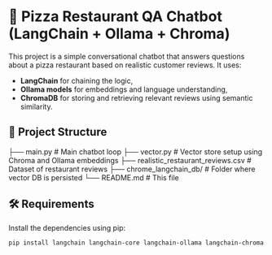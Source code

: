 # 🍕 Pizza Restaurant QA Chatbot (LangChain + Ollama + Chroma)

This project is a simple conversational chatbot that answers questions about a pizza restaurant based on realistic customer reviews. It uses:

- **LangChain** for chaining the logic,
- **Ollama models** for embeddings and language understanding,
- **ChromaDB** for storing and retrieving relevant reviews using semantic similarity.

## 📁 Project Structure
├── main.py # Main chatbot loop 
├── vector.py # Vector store setup using Chroma and Ollama embeddings 
├── realistic_restaurant_reviews.csv # Dataset of restaurant reviews 
├── chrome_langchain_db/ # Folder where vector DB is persisted 
└── README.md # This file


## 🛠 Requirements

Install the dependencies using pip:

```bash
pip install langchain langchain-core langchain-ollama langchain-chroma pandas